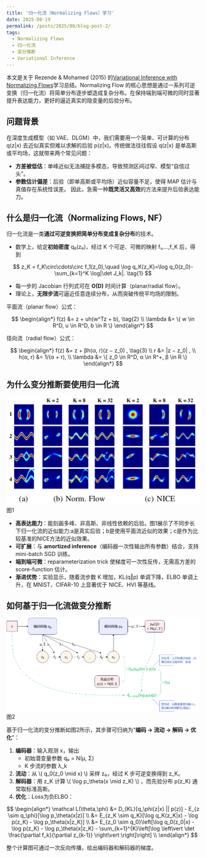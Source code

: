 ```yaml
---
title: '归一化流（Normalizing Flows）学习'
date: 2025-08-19
permalink: /posts/2025/08/blog-post-2/
tags:
  - Normalizing Flows
  - 归一化流
  - 变分推断
  - Variational Inference
---
```


本文是关于 Rezende & Mohamed (2015) 的[Variational Inference with Normalizing Flows](https://arxiv.org/abs/1505.05770v6)学习总结。Normalizing Flow 的核心思想是通过一系列可逆变换（归一化流）将简单分布逐步塑造成复杂分布。在保持端到端可微的同时显著提升表达能力，更好的逼近真实的隐变量的后验分布。

## 问题背景

在深度生成模型（如 VAE、DLGM）中，我们需要用一个简单、可计算的分布 q(z|x) 去近似真实但难以求解的后验 p(z|x)。传统做法往往假设 q(z|x) 是单高斯或平均场，这就带来两个常见问题：
- **方差被低估**：单峰近似无法捕捉多模态，导致预测区间过窄、模型“自信过头”。
- **参数估计偏差**：后验（即单高斯或平均场）近似容量不足，使得 MAP 估计与真值存在系统性误差。
因此，急需一种**既灵活又高效**的方法来提升后验表达能力。

## 什么是归一化流（Normalizing Flows, NF）

归一化流是一类**通过可逆变换把简单分布变成复杂分布**的技术。
- 数学上，给定**初始密度** q₀(z₀)，经过 K 个可逆、可微的映射 f₁,…,f_K 后，得到

$$
z_K = f_K\circ\cdots\circ f_1(z_0),\quad
\log q_K(z_K)=\log q_0(z_0)-\sum_{k=1}^K \log|\det J_k|. \tag{1}
$$

- 每一步的 Jacobian 行列式可在 **O(D)** 时间计算（planar/radial flow）。
- 理论上，**无限步流**可逼近任意连续分布，从而突破传统平均场的限制。

平面流（planar flow）公式：

$$
\begin{align*}
f(z) &= z + uh(w^Tz + b), \tag{2} \\
\lambda &= \{ w \in R^D, u \in R^D, b \in R \}
\end{align*}
$$

径向流（radial flow）公式：

$$
\begin{align*}
f(z) &= z + βh(α, r)(z − z_0) , \tag{3} \\
r &= |z − z_0| , \\
h(α, r) &= 1/(α + r), \\
\lambda &= \{ z_0 \in R^D, α \in R^+, β \in R \}
\end{align*}
$$

## 为什么变分推断要使用归一化流

![Illustration Planar Flow Approximating 4 non-Gaussian 2D Distributions](/images/202508/normalizing-flow-1.png)
图1

- **高表达能力**：能刻画多峰、非高斯、非线性依赖的后验。图1展示了不同步长下归一化流的近似能力:a是真实后验；b是使用平面流近似的效果；c是作为比较基准的NICE方法的近似效果。
- **可扩展**：与 **amortized inference**（编码器一次性输出所有参数）结合，支持 mini-batch SGD 训练。
- **端到端可微**：reparameterization trick 使梯度可一次性反传，无需高方差的 score-function 估计。
- **渐进优势**：实验显示，随着流步数 K 增加，KL(q‖p) 单调下降，ELBO 单调上升，在 MNIST、CIFAR-10 上显著优于 NICE、HVI 等基线。

## 如何基于归一化流做变分推断

![Illustration Variational Inference with Normalizing Flows](/images/202508/normalizing-flow-2.png)
图2

基于归一化流的变分推断如图2所示，其步骤可归纳为“**编码 → 流动 → 解码 → 优化**”：
1. **编码器**：输入观测 x，输出
   - 初始潜变量参数 q₀ = N(μ, Σ)
   - K 步流的参数 λ_k
2. **流动**：从 \\( q_0(z_0 \mid x) \\) 采样 z₀，经过 K 步可逆变换得到 z_K。
3. **解码器**：用 z_K 计算 \\( \log p_\theta(x \mid z_K) \\) ，而先验分布 p(z_K) 通常取标准高斯。
4. **优化**：Loss为负ELBO：

$$
\begin{align*}
\mathcal L(\theta,\phi) &= D_{KL}[q_\phi(z|x) || p(z)] - E_{z \sim q_\phi}[\log p_\theta(x|z)] \\
&= E_{z_K \sim q_K}[\log q_K(z_K|x) - \log p(z_K) - \log p_\theta(x|z_K)] \\
&= E_{z_0 \sim q_0}\left[\log q_0(z_0|x) - \log p(z_K) - \log p_\theta(x|z_K) - \sum_{k=1}^{K}\left[\log \left\vert \det \frac{\partial f_k}{\partial z_{k-1}} \right\vert \right]\right] \\
\end{align*}
$$

整个计算图可通过一次反向传播，给出编码器和解码器的梯度。
